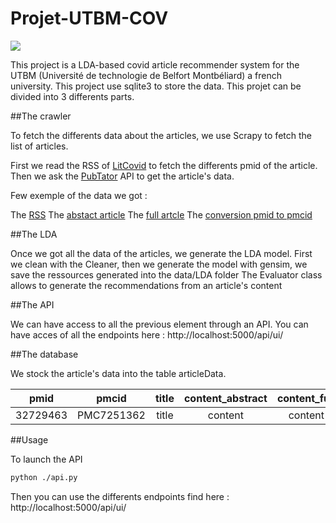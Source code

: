 # Projet-UTBM-COV
<a href="https://codeclimate.com/github/Paul-AntoinePechmeja-Richard/Projet-UTBM-COV/maintainability"><img src="https://api.codeclimate.com/v1/badges/3ac20147cbaf04868448/maintainability" /></a>

This project is a LDA-based covid article recommender system for the UTBM (Université de technologie de Belfort Montbéliard) a french university.
This project use sqlite3 to store the data.
This projet can be divided into 3 differents parts.

##The crawler

To fetch the differents data about the articles, we use Scrapy to fetch the list of articles.

First we read the RSS of [LitCovid](https://www.ncbi.nlm.nih.gov/research/coronavirus/docsum) to fetch the differents pmid of the article.
Then we ask the [PubTator](https://www.ncbi.nlm.nih.gov/research/pubtator/index.html?view=docsum&query=$LitCovid) API to get the article's data.

Few exemple of the data we got :

The [RSS](https://www.ncbi.nlm.nih.gov/research/coronavirus-api/feed/?filters=%7B%7D)
The [abstact article](https://www.ncbi.nlm.nih.gov/research/pubtator-api/publications/export/biocjson?pmids=32729463)
The [full artcle](https://www.ncbi.nlm.nih.gov/research/pubtator-api/publications/export/biocjson?pmcids=PMC7251362,PMC7392602)
The [conversion pmid to pmcid](https://www.ncbi.nlm.nih.gov/pmc/utils/idconv/v1.0/?ids=32729463)

##The LDA

Once we got all the data of the articles, we generate the LDA model.
First we clean with the Cleaner, then we generate the model with gensim, we save the ressources generated into the data/LDA folder
The Evaluator class allows to generate the recommendations from an article's content

##The API

We can have access to all the previous element through an API.
You can have acces of all the endpoints here : http://localhost:5000/api/ui/

##The database

We stock the article's data into the table articleData.


|     pmid     |  pmcid     | title  |     content_abstract     |  content_full     | authors  |     date_pub     |  journal_pub     |
| :----------: |:----------:| :-----:| :----------------------: |:-----------------:| :-------:| :--------------: |:----------------:|
| 32729463     | PMC7251362 | title  | content                  | content           | authors  | 01/01/2020       | journal          |


##Usage

To launch the API
  ```bash
  python ./api.py
  ```
Then you can use the differents endpoints find here : http://localhost:5000/api/ui/
